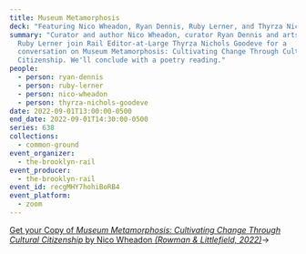 ```yaml
---
title: Museum Metamorphosis
deck: "Featuring Nico Wheadon, Ryan Dennis, Ruby Lerner, and Thyrza Nichols Goodeve "
summary: "Curator and author Nico Wheadon, curator Ryan Dennis and arts leader
  Ruby Lerner join Rail Editor-at-Large Thyrza Nichols Goodeve for a
  conversation on Museum Metamorphosis: Cultivating Change Through Cultural
  Citizenship. We'll conclude with a poetry reading."
people:
  - person: ryan-dennis
  - person: ruby-lerner
  - person: nico-wheadon
  - person: thyrza-nichols-goodeve
date: 2022-09-01T13:00:00-0500
end_date: 2022-09-01T14:30:00-0500
series: 638
collections:
  - common-ground
event_organizer:
  - the-brooklyn-rail
event_producer:
  - the-brooklyn-rail
event_id: recgMHY7hohiBoRB4
event_platform:
  - zoom
---
```

[Get your Copy of *Museum Metamorphosis: Cultivating Change Through Cultural Citizenship* by Nico Wheadon *(Rowman & Littlefield, 2022)*](https://rowman.com/ISBN/9781538130445/Museum-Metamorphosis-Cultivating-Change-Through-Cultural-Citizenship)→